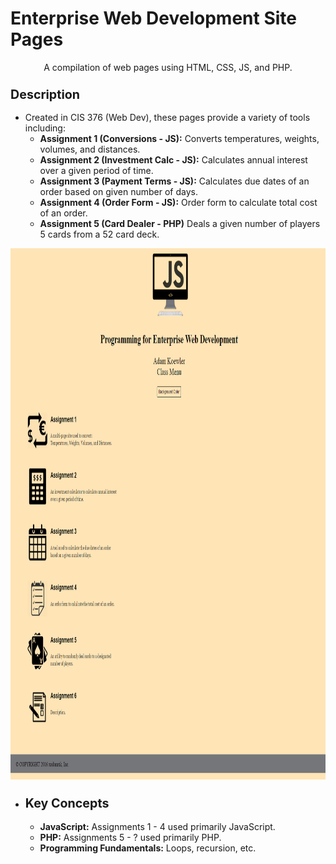 # Enterprise Web Development Site Pages
<p align="center">
A compilation of web pages using HTML, CSS, JS, and PHP.
</p>

<h3><b><big>Description</big></b></h3>
<ul><li>Created in CIS 376 (Web Dev), these pages provide a variety of tools including:
<ul><li><b>Assignment 1 (Conversions - JS):</b> Converts temperatures, weights, volumes, and distances.</li></ul>
<ul><li><b>Assignment 2 (Investment Calc - JS):</b> Calculates annual interest over a given period of time.</li></ul>
<ul><li><b>Assignment 3 (Payment Terms - JS):</b> Calculates due dates of an order based on given number of days.</li></ul>
<ul><li><b>Assignment 4 (Order Form - JS):</b> Order form to calculate total cost of an order.</li></ul>
<ul><li><b>Assignment 5 (Card Dealer - PHP)</b> Deals a given number of players 5 cards from a 52 card deck.</li></ul>

</li></ul>
<p align="center">
<a href="https://github.com/xadamxk/Class-Work/blob/master/Enterprise%20Web%20Development/Images/Screenshots/Menu.png"><img src="https://github.com/xadamxk/Class-Work/blob/master/Enterprise%20Web%20Development/Images/Screenshots/Menu.png" width="850" height="850" title="Menu Screenshot" /></a>
</p>

<ul><li><h3><b><big>Key Concepts</big></b></h3>
<ul><li><b>JavaScript:</b> Assignments 1 - 4 used primarily JavaScript.</li></ul>
<ul><li><b>PHP:</b> Assignments 5 - ? used primarily PHP.</li></ul>
<ul><li><b>Programming Fundamentals:</b> Loops, recursion, etc.</li></ul>

</li></ul>
